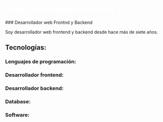 <h1 style="color:#fff">Hola, mi nombre es Javier 👋</h1>
### Desarrollador web Frontnd y Backend

Soy desarrollador web frontend y backend desde hace más de siete años.

## Tecnologías:

### Lenguajes de programación:
### Desarrollador frontend:
### Desarrollador backend:
### Database:
### Software:
